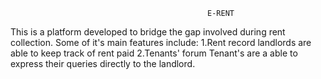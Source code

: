                                                 E-RENT
This is a platform developed to bridge the gap involved during rent collection.
Some of it's main features include:
1.Rent record 
        landlords are able to keep track of rent paid
2.Tenants' forum
      Tenant's are a able to express their queries directly to the landlord.
